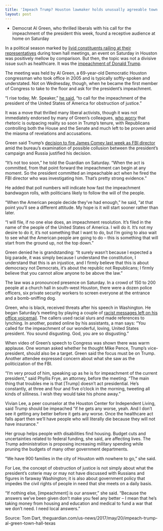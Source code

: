 ```yaml
---
title: 'Impeach Trump? Houston lawmaker holds unusually agreeable town hall'
layout: post
---
```


- Democrat Al Green, who thrilled liberals with his call for the impeachment of the president this week, found a receptive audience at home on Saturday

In a political season marked by [livid constituents railing at their representatives](https://www.theguardian.com/us-news/2017/may/11/republican-healthcare-bill-tom-macarthur-protest) during town hall meetings, an event on Saturday in Houston was positively mellow by comparison. But then, the topic was not a divisive issue such as healthcare. It was the [impeachment of Donald Trump](https://www.theguardian.com/commentisfree/2017/may/18/donald-trump-impeach-special-counsel-robert-mueller-fbi).

The meeting was held by Al Green, a 69-year-old Democratic Houston congressman who took office in 2005 and is typically softly-spoken and understated. Not on Wednesday, though, when he became the first member of Congress to take to the floor and ask for the president’s impeachment.

“I rise today, Mr. Speaker,” [he said](https://time.com/4782373/comey-memo-donald-trump-impeachment-al-green/), “to call for the impeachment of the president of the United States of America for obstruction of justice.”

It was a move that thrilled many liberal activists, though it was not immediately endorsed by many of Green’s colleagues, [who worry](https://www.cnn.com/2017/05/19/politics/democrats-react-to-impeachment/) that rhetoric is outpacing reality so soon in Trump’s tenure, with Republicans controlling both the House and the Senate and much left to be proven amid the miasma of revelations and accusations.

Green said Trump’s [decision to fire James Comey last week as FBI director](https://www.theguardian.com/us-news/2017/may/09/james-comey-fbi-fired-donald-trump) amid the bureau’s examination of possible collusion between the president’s campaign and Russia justified his decision.

“It’s not too soon,” he told the Guardian on Saturday. “When the act is committed, from that point forward the impeachment can begin at any moment. So the president committed an impeachable act when he fired the FBI director who was investigating him. That’s pretty strong evidence.”

He added that poll numbers will indicate how fast the impeachment bandwagon rolls, with politicians likely to follow the will of the people.

“When the American people decide they’ve had enough,” he said, “at that point you’ll see a different attitude. My hope is it will start sooner rather than later.

“I will file, if no one else does, an impeachment resolution. It’s filed in the name of the people of the United States of America. I will do it. It’s not my desire to do it, it’s not something that I want to do, but I’m going to also wait to see what the American people are going to do – this is something that will start from the ground up, not the top down.”

Green denied he is grandstanding: “It surely wasn’t because I expected a big parade, it was simply because I understand the constitution, I understand that this is an injustice, and I firmly believe that this is about democracy not Democrats, it’s about the republic not Republicans; I firmly believe that you cannot allow anyone to be above the law.”

The law was a pronounced presence on Saturday. In a crowd of 150 to 200 people at a church hall in south-west Houston, there were a dozen police officers, six private security workers to screen everyone at the entrance and a bomb-sniffing dog.

Green, who is black, received threats after his speech in Washington. He began Saturday’s meeting by playing a couple of [racist messages left on his office voicemail](https://www.theguardian.com/us-news/2017/may/09/james-comey-fbi-fired-donald-trump). The callers used racial slurs and made references to lynching. In another, posted online by his assistants, a man says: “You called for the impeachment of our wonderful, loving, United States president. You sound disgusting. God, you are so disgusting.”

When video of Green’s speech to Congress was shown there was warm applause. One woman asked whether he thought Mike Pence, Trump’s vice-president, should also be a target. Green said the focus must be on Trump. Another attendee expressed concern about what she saw as the politicization of the FBI.

“I’m very proud of him, speaking up as he is for impeachment of the current president,” said Phyllis Frye, an attorney, before the meeting. “The main thing that troubles me is that \[Trump\] doesn’t act presidential. He’s constantly, at three and four and five o’clock in the morning, tweeting all kinds of silliness. I wish they would take his phone away.”

Vivian Lee, a peer counselor at the Houston Center for Independent Living, said Trump should be impeached “if he gets any worse, yeah. And I don’t see it getting any better before it gets any worse. Once the healthcare act falls apart then we’ll have people who will literally die because they will not have insurance.”

Her group helps people with disabilities find housing. Budget cuts and uncertainties related to federal funding, she said, are affecting lives. The Trump administration is proposing increasing military spending while pruning the budgets of many other government departments.

“We have 900 families in the city of Houston with nowhere to go,” she said.

For Lee, the concept of obstruction of justice is not simply about what the president’s coterie may or may not have discussed with Russians and figures in faraway Washington; it is also about government policy that impedes the civil rights of people in need that she meets on a daily basis.

“If nothing else, \[impeachment\] is our answer,” she said. “Because the answers we’ve been given don’t make you feel any better – I mean that he’s taking money from housing and education and medical to fund a war that we don’t need. I need local answers.”

Source: Tom Dart, theguardian.com/us-news/2017/may/20/impeach-trump-al-green-town-hall-texas